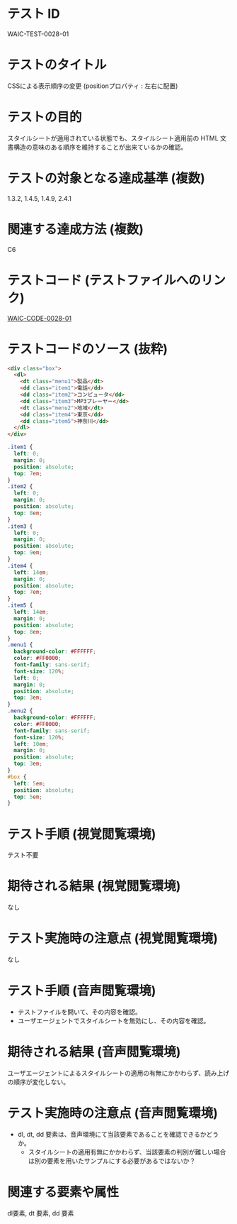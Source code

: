 # テスト ID

WAIC-TEST-0028-01

# テストのタイトル

CSSによる表示順序の変更 (positionプロパティ : 左右に配置)

# テストの目的

スタイルシートが適用されている状態でも、スタイルシート適用前の HTML 文書構造の意味のある順序を維持することが出来ているかの確認。

# テストの対象となる達成基準 (複数)

1.3.2, 1.4.5, 1.4.9, 2.4.1

# 関連する達成方法 (複数)

C6

# テストコード (テストファイルへのリンク)

[WAIC-CODE-0028-01](https://waic.github.io/as_test/WAIC-CODE/WAIC-CODE-0028-01.html)

# テストコードのソース (抜粋)

```html
<div class="box">
  <dl>
    <dt class="menu1">製品</dt>
    <dd class="item1">電話</dd>
    <dd class="item2">コンピュータ</dd>
    <dd class="item3">MP3プレーヤー</dd>
    <dt class="menu2">地域</dt>
    <dd class="item4">東京</dd>
    <dd class="item5">神奈川</dd>
  </dl>
</div>
```

```css
.item1 {
  left: 0;
  margin: 0;
  position: absolute;
  top: 7em;
}
.item2 {
  left: 0;
  margin: 0;
  position: absolute;
  top: 8em;
}
.item3 {
  left: 0;
  margin: 0;
  position: absolute;
  top: 9em;
}
.item4 {
  left: 14em;
  margin: 0;
  position: absolute;
  top: 7em;
}
.item5 {
  left: 14em;
  margin: 0;
  position: absolute;
  top: 8em;
}
.menu1 {
  background-color: #FFFFFF;
  color: #FF0000;
  font-family: sans-serif;
  font-size: 120%;
  left: 0;
  margin: 0;
  position: absolute;
  top: 3em;
}
.menu2 {
  background-color: #FFFFFF;
  color: #FF0000;
  font-family: sans-serif;
  font-size: 120%;
  left: 10em;
  margin: 0;
  position: absolute;
  top: 3em;
}
#box {
  left: 5em;
  position: absolute;
  top: 5em;
}
```

# テスト手順 (視覚閲覧環境)

テスト不要

# 期待される結果 (視覚閲覧環境)

なし

# テスト実施時の注意点 (視覚閲覧環境)

なし

# テスト手順 (音声閲覧環境)

- テストファイルを開いて、その内容を確認。
- ユーザエージェントでスタイルシートを無効にし、その内容を確認。

# 期待される結果 (音声閲覧環境)

ユーザエージェントによるスタイルシートの適用の有無にかかわらず、読み上げの順序が変化しない。

# テスト実施時の注意点 (音声閲覧環境)

- dl, dt, dd 要素は、音声環境にて当該要素であることを確認できるかどうか。
  - スタイルシートの適用有無にかかわらず、当該要素の判別が難しい場合は別の要素を用いたサンプルにする必要があるではないか？

# 関連する要素や属性

dl要素, dt 要素, dd 要素
